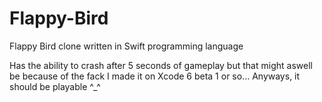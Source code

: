 Flappy-Bird
===========

Flappy Bird clone written in Swift programming language

Has the ability to crash after 5 seconds of gameplay but that might aswell be because of the fack I made it on 
Xcode 6 beta 1 or so... Anyways, it should be playable ^_^
